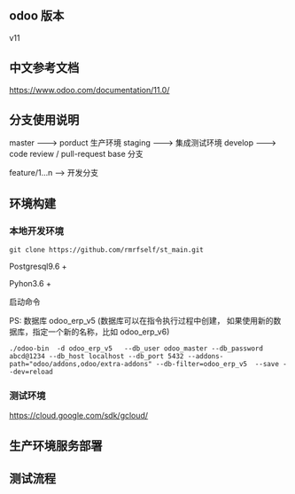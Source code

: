 ## odoo 版本

v11

## 中文参考文档

https://www.odoo.com/documentation/11.0/  



## 分支使用说明

master  ---> porduct 生产环境
staging ---> 集成测试环境
develop ---> code review / pull-request base 分支

feature/1...n --> 开发分支

## 环境构建

### 本地开发环境

```
git clone https://github.com/rmrfself/st_main.git

```

Postgresql9.6 + 

Pyhon3.6 +

启动命令

PS: 数据库 odoo_erp_v5 (数据库可以在指令执行过程中创建， 如果使用新的数据库，指定一个新的名称，比如 odoo_erp_v6)

```
./odoo-bin  -d odoo_erp_v5   --db_user odoo_master --db_password abcd@1234 --db_host localhost --db_port 5432 --addons-path="odoo/addons,odoo/extra-addons" --db-filter=odoo_erp_v5  --save --dev=reload
```

### 测试环境

https://cloud.google.com/sdk/gcloud/


## 生产环境服务部署


## 测试流程





